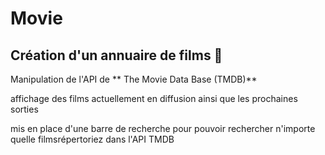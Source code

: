 # Movie

## Création d'un annuaire de films 🍿  

Manipulation de l'API de ** The Movie Data Base (TMDB)**

affichage des films actuellement en diffusion  ainsi que les prochaines sorties 

mis en place d'une barre de recherche pour pouvoir rechercher n'importe quelle filmsrépertoriez dans l'API TMDB
